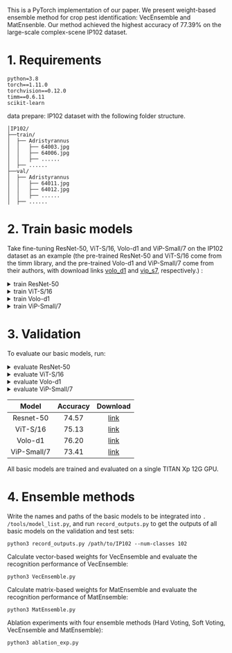 This is a PyTorch implementation of our paper.  We present weight-based ensemble method for crop pest identification: VecEnsemble and MatEnsenble. Our method achieved the highest accuracy of 77.39% on the large-scale complex-scene IP102 dataset.



# 1. Requirements

    python=3.8
    torch==1.11.0
    torchvision==0.12.0
    timm==0.6.11
    scikit-learn



data prepare: IP102 dataset with the following folder structure.

    │IP102/
    ├──train/
    │  ├── Adristyrannus
    │  │   ├── 64003.jpg
    │  │   ├── 64006.jpg
    │  │   ├── ......
    │  ├── ......
    ├──val/
    │  ├── Adristyrannus
    │  │   ├── 64011.jpg
    │  │   ├── 64012.jpg
    │  │   ├── ......
    │  ├── ......


# 2. Train basic models

Take fine-tuning ResNet-50, ViT-S/16, Volo-d1 and ViP-Small/7 on the IP102 dataset as an example (the pre-trained ResNet-50 and ViT-S/16 come from the timm library, and the pre-trained Volo-d1 and ViP-Small/7 come from their authors, with download links [volo_d1](https://github.com/sail-sg/volo/releases/download/volo_1/d1_224_84.2.pth.tar) and [vip_s7](https://drive.google.com/file/d/1cX6eauDrsGsLSZnqsX7cl0oiKX8Dzv5z/view?usp=sharing), respectively.) :


<details>
<summary>
  train ResNet-50
</summary>

  	python3 train_basic_model.py /path/to/IP102 --num-classes 102 --img-size 224 --model resnet50 --pretrained --epochs 200 --opt adamw --lr 2e-3 --sched cosine -b 128 --reprob 0.25 --drop-path 0.2 --warmup-epochs 20 --weight-decay 5e-4

</details>

<details>
<summary>
  train ViT-S/16
</summary>

  	python3 train_basic_model.py /path/to/IP102 --num-classes 102 --img-size 224 --model vit_small_patch16_224 --pretrained --epochs 200 --opt adamw --lr 1e-4 --min-lr 1e-5 --sched cosine -b 64 --weight-decay 5e-4 --drop-path 0.2

</details>

<details>
<summary>
  train Volo-d1
</summary>

  	python3 train_basic_model.py /path/to/IP102 --num-classes 102 --model volo_d1 --img-size 224 -b 64 --lr 8.0e-6 --min-lr 4.0e-6 --drop-path 0.1 --epochs 200 --apex-amp --weight-decay 1.0e-8 --warmup-epochs 5 --finetune /path/to/pre-trained-volo_d1

</details>

<details>
<summary>
  train ViP-Small/7
</summary>

  	python3 train_basic_model.py /path/to/IP102 --num-classes 102 --model vip_s7 -b 64 --opt adamw --epochs 200 --sched cosine --apex-amp --img-size 224 --drop-path 0.1 --lr 2e-3 --weight-decay 0.05  --warmup-epochs 20 --finetune /path/to/pre-trained-vip_s7

</details>




# 3. Validation

To evaluate our basic models, run:

<details>
<summary>
  evaluate ResNet-50
</summary>

  	python3 validate.py /path/to/IP102 --split test --model resnet50 --num-classes 102 --img-size 224 --checkpoint /path/to/checkpoint --no-test-pool -b 64

</details>

<details>
<summary>
  evaluate ViT-S/16
</summary>

  	python3 validate.py /path/to/IP102 --split test --model vit_small_patch16_224 --num-classes 102 --img-size 224 --checkpoint /path/to/checkpoint --no-test-pool -b 64

</details>

<details>
<summary>
  evaluate Volo-d1
</summary>

  	python3 validate.py /path/to/IP102 --split test --model volo_d1 --num-classes 102 --img-size 224 --checkpoint /path/to/checkpoint --no-test-pool -b 64

</details>


<details>
<summary>
  evaluate ViP-Small/7
</summary>

  	python3 validate.py /path/to/IP102 --split test --model vip_s7 --num-classes 102 --img-size 224 --checkpoint /path/to/checkpoint --no-test-pool -b 64

</details>



| Model | Accuracy | Download |
|:-----:|:-------:|:-----:|
| Resnet-50 | 74.57 | [link](https://drive.google.com/file/d/1SHycW-ITMP69NcY2OmwdYeOuPITjUC2-/view?usp=drive_link) |
| ViT-S/16 | 75.13 | [link](https://drive.google.com/file/d/14YFeB2LZpDYa2fDyc5t3ddVKw6QhlUgR/view?usp=drive_link) |
| Volo-d1 | 76.20 | [link](https://drive.google.com/file/d/1vhiCG7mAY7hwq82eZtH_jVz1Jia5tbpH/view?usp=drive_link) |
| ViP-Small/7 | 73.41 | [link](https://drive.google.com/file/d/1V86SWj8CVFcF3JjYPn8FoFC7mYlf2vdJ/view?usp=drive_link) |

All basic models are trained and evaluated on a single TITAN Xp 12G GPU.



# 4. Ensemble methods

Write the names and paths of the basic models to be integrated into `. /tools/model_list.py`, and run `record_outputs.py` to get the outputs of all basic models on the validation and test sets:

	python3 record_outputs.py /path/to/IP102 --num-classes 102

Calculate vector-based weights for VecEnsemble and evaluate the recognition performance of VecEnsemble:

	python3 VecEnsemble.py

Calculate matrix-based weights for MatEnsemble and evaluate the recognition performance of MatEnsemble:

	python3 MatEnsemble.py

Ablation experiments with four ensemble methods (Hard Voting, Soft Voting, VecEnsemble and MatEnsemble):

```
python3 ablation_exp.py
```

